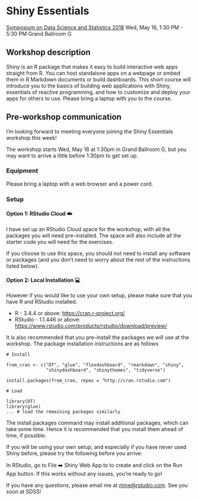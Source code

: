 # Shiny Essentials

[Symposium on Data Science and Statistics 2018](https://ww2.amstat.org/meetings/sdss/2018/index.cfm)
Wed, May 16, 1:30 PM - 5:30 PM 
Grand Ballroom G

## Workshop description

Shiny is an R package that makes it easy to build interactive web apps straight 
from R. You can host standalone apps on a webpage or embed them in R Markdown 
documents or build dashboards. This short course will introduce you to the 
basics of building web applications with Shiny, essentials of reactive 
programming, and how to customize and deploy your apps for others to use. 
Please bring a laptop with you to the course.

## Pre-workshop communication

I’m looking forward to meeting everyone joining the Shiny Essentials workshop 
this week!

The workshop starts Wed, May 16 at 1:30pm in Grand Ballroom G, but you may 
want to arrive a little before 1:30pm to get set up.

### Equipment

Please bring a laptop with a web browser and a power cord.

### Setup

#### Option 1: RStudio Cloud :cloud:

I have set up an RStudio Cloud space for the workshop, with all the packages 
you will need pre-installed. The space will also include all the starter code 
you will need for the exercises.

If you choose to use this space, you should not need to install any software 
or packages (and you don’t need to worry about the rest of the instructions 
listed below).

#### Option 2: Local Installation :computer:

However if you would like to use your own setup, please make sure that you have 
R and RStudio installed.

  - R - 3.4.4 or above: https://cran.r-project.org/
  - RStudio - 1.1.446 or above: https://www.rstudio.com/products/rstudio/download/preview/

It is also recommended that you pre-install the packages we will use at the 
workshop. The package installation instructions are as follows

```
# Install

from_cran <- c("DT", "glue", "flexdashboard", "rmarkdown", "shiny", 
               "shinydashboard", "shinythemes", "tidyverse")

install.packages(from_cran, repos = "http://cran.rstudio.com")

# Load

library(DT)
library(glue)
... # load the remaining packages similarly
```

The install.packages command may install additional packages, which can take 
some time. Hence it is recommended that you install them ahead of time, 
if possible.

If you will be using your own setup, and especially if you have never used 
Shiny before, please try the following before you arrive:

In RStudio, go to File :arrow_right: Shiny Web App to to create and click on 
the Run App button. If this works without any issues, you’re ready to go!

If you have any questions, please email me at mine@rstudio.com. 
See you soon at SDSS!
